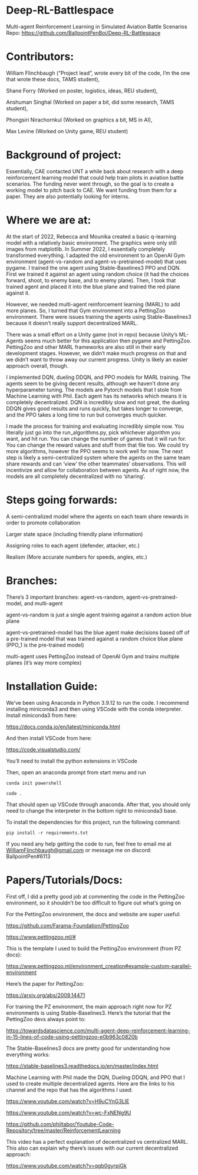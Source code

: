 # Deep-RL-Battlespace
Multi-agent Reinforcement Learning in Simulated Aviation Battle Scenarios
Repo: https://github.com/BallpointPenBoi/Deep-RL-Battlespace
 
# Contributors:
William Flinchbaugh (“Project lead”, wrote every bit of the code, I’m the one that wrote these docs, TAMS student), 
 
Shane Forry (Worked on poster, logistics, ideas, REU student), 
 
Anshuman Singhal (Worked on paper a bit, did some research, TAMS student), 
 
Phongsiri Nirachornkul (Worked on graphics a bit, MS in AI), 
 
Max Levine (Worked on Unity game, REU student)
 
# Background of project:
Essentially, CAE contacted UNT a while back about research with a deep reinforcement learning model that could help train pilots in aviation battle scenarios. The funding never went through, so the goal is to create a working model to pitch back to CAE. We want funding from them for a paper. They are also potentially looking for interns.
 
# Where we are at:
At the start of 2022, Rebecca and Mounika created a basic q-learning model with a relatively basic environment. The graphics were only still images from matplotlib.
In Summer 2022, I essentially completely transformed everything. I adapted the old environment to an OpenAI Gym environment (agent-vs-random and agent-vs-pretrained-model) that uses pygame. I trained the one agent using Stable-Baselines3 PPO and DQN. First we trained it against an agent using random choice (it had the choices forward, shoot, to enemy base, and to enemy plane). Then, I took that trained agent and placed it into the blue plane and trained the red plane against it.
 
However, we needed multi-agent reinforcement learning (MARL) to add more planes. So, I turned that Gym environment into a PettingZoo environment. There were issues training the agents using Stable-Baselines3 because it doesn’t really support decentralized MARL.
 
There was a small effort on a Unity game (not in repo) because Unity’s ML-Agents seems much better for this application then pygame and PettingZoo. PettingZoo and other MARL frameworks are also still in their early development stages. However, we didn’t make much progress on that and we didn’t want to throw away our current progress. Unity is likely an easier approach overall, though.
 
I implemented DQN, dueling DDQN, and PPO models for MARL training. The agents seem to be giving decent results, although we haven’t done any hyperparameter tuning. The models are Pytorch models that I stole from Machine Learning with Phil. Each agent has its networks which means it is completely decentralized. DQN is incredibly slow and not great, the dueling DDQN gives good results and runs quickly, but takes longer to converge, and the PPO takes a long time to run but converges much quicker.
 
I made the process for training and evaluating incredibly simple now. You literally just go into the run_algorithms.py, pick whichever algorithm you want, and hit run. You can change the number of games that it will run for. You can change the reward values and stuff from that file too. We could try more algorithms, however the PPO seems to work well for now. The next step is likely a semi-centralized system where the agents on the same team share rewards and can ‘view’ the other teammates’ observations. This will incentivize and allow for collaboration between agents. As of right now, the models are all completely decentralized with no ‘sharing’.
 
# Steps going forwards:
A semi-centralized model where the agents on each team share rewards in order to promote collaboration
 
Larger state space (including friendly plane information)
 
Assigning roles to each agent (defender, attacker, etc.)
 
Realism (More accurate numbers for speeds, angles, etc.)
 
# Branches:
There’s 3 important branches: agent-vs-random, agent-vs-pretrained-model, and multi-agent
 
agent-vs-random is just a single agent training against a random action blue plane
 
agent-vs-pretrained-model has the blue agent make decisions based off of a pre-trained model that was trained against a random choice blue plane (PPO_1 is the pre-trained model)
 
multi-agent uses PettingZoo instead of OpenAI Gym and trains multiple planes (it’s way more complex)
 
# Installation Guide:
We’ve been using Anaconda in Python 3.9.12 to run the code. I recommend installing miniconda3 and then using VSCode with the conda interpreter. Install miniconda3 from here:
 
https://docs.conda.io/en/latest/miniconda.html
 
And then install VSCode from here:
 
https://code.visualstudio.com/
 
You’ll need to install the python extensions in VSCode
 
Then, open an anaconda prompt from start menu and run
 
`conda init powershell`


`code .`

 
That should open up VSCode through anaconda. After that, you should only need to change the interpreter in the bottom right to miniconda3 base.
 
To install the dependencies for this project, run the following command:
 
`pip install -r requirements.txt`

 
If you need any help getting the code to run, feel free to email me at WilliamFlinchbaugh@gmail.com or message me on discord: BallpointPen#6113
 
# Papers/Tutorials/Docs:
First off, I did a pretty good job at commenting the code in the PettingZoo environment, so it shouldn’t be too difficult to figure out what’s going on
 
For the PettingZoo environment, the docs and website are super useful:
 
https://github.com/Farama-Foundation/PettingZoo
 
https://www.pettingzoo.ml/#
 
This is the template I used to build the PettingZoo environment (from PZ docs):
 
https://www.pettingzoo.ml/environment_creation#example-custom-parallel-environment 
 
Here’s the paper for PettingZoo:
 
https://arxiv.org/abs/2009.14471
 
For training the PZ environment, the main approach right now for PZ environments is using Stable-Baselines3. Here’s the tutorial that the PettingZoo devs always point to:
 
https://towardsdatascience.com/multi-agent-deep-reinforcement-learning-in-15-lines-of-code-using-pettingzoo-e0b963c0820b 
 
The Stable-Baselines3 docs are pretty good for understanding how everything works:
 
https://stable-baselines3.readthedocs.io/en/master/index.html
 
Machine Learning with Phil made the DQN, Dueling DDQN, and PPO that I used to create multiple decentralized agents. Here are the links to his channel and the repo that has the algorithms I used:
 
https://www.youtube.com/watch?v=H9uCYnG3LlE
 
https://www.youtube.com/watch?v=wc-FxNENg9U
 
https://github.com/philtabor/Youtube-Code-Repository/tree/master/ReinforcementLearning
 
This video has a perfect explanation of decentralized vs centralized MARL. This also can explain why there’s issues with our current decentralized approach:
 
https://www.youtube.com/watch?v=qgb0gyrpiGk
